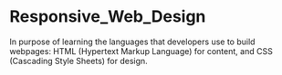 # Responsive_Web_Design
In purpose of learning the languages that developers use to build webpages: HTML (Hypertext Markup Language) for content, and CSS (Cascading Style Sheets) for design.
